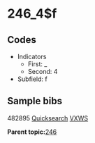 # 246\_4$f

## Codes

-   Indicators
    -   First: \_
    -   Second: 4
-   Subfield: f

## Sample bibs

482895 [Quicksearch](https://search.library.yale.edu/catalog/482895) [VXWS](http://prodorbis.library.yale.edu:7014/vxws/GetHoldingsService?bibId=482895)

**Parent topic:**[246](../../tags/246/246.md)

